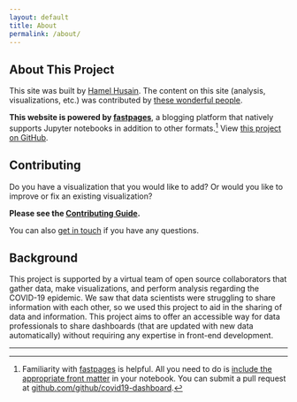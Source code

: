 ```yaml
---
layout: default
title: About
permalink: /about/
---
```


## About This Project

This site was built by [Hamel Husain](https://twitter.com/HamelHusain). The content on this site (analysis, visualizations, etc.) was contributed by [these wonderful people](https://github.com/github/covid19-dashboard#contributors-).  

**This website is powered by [fastpages](https://github.com/fastai/fastpages)**, a blogging platform that natively supports Jupyter notebooks in addition to other formats.[^1] View [this project on GitHub](https://github.com/github/covid19-dashboard).

## Contributing

Do you have a visualization that you would like to add? Or would you like to improve or fix an existing visualization?  

**Please see the [Contributing Guide](https://github.com/github/covid19-dashboard/blob/master/CONTRIBUTING.md).**

You can also [get in touch](https://twitter.com/HamelHusain) if you have any questions.

## Background

This project is supported by a virtual team of open source collaborators that gather data, make visualizations, and perform analysis regarding the COVID-19 epidemic. We saw that data scientists were struggling to share information with each other, so we used this project to aid in the sharing of data and information. This project aims to offer an accessible way for data professionals to share dashboards (that are updated with new data automatically) without requiring any expertise in front-end development.

---

[^1]: Familiarity with [fastpages](https://github.com/fastai/fastpages) is helpful. All you need to do is [include the appropriate front matter](https://github.com/fastai/fastpages#customizing-blog-posts-with-front-matter) in your notebook. You can submit a pull request at [github.com/github/covid19-dashboard](https://github.com/github/covid19-dashboard).
